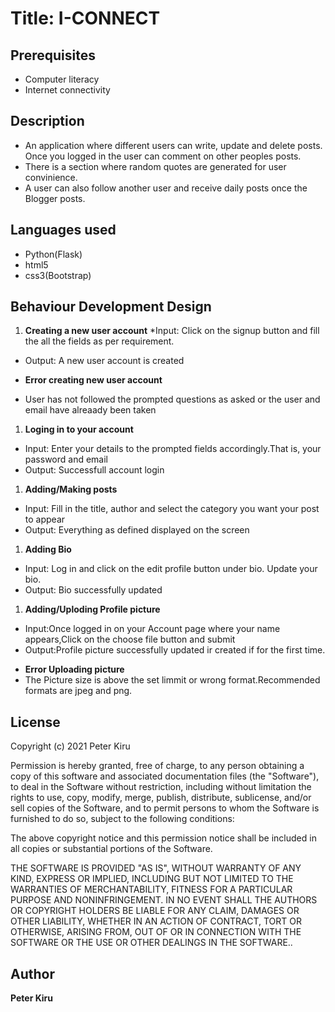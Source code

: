 # Title: I-CONNECT


## Prerequisites
* Computer literacy
* Internet connectivity


## Description
* An application where different users can write, update and delete posts. Once you logged in the user can comment on other peoples posts.
* There is a section where random quotes are generated for user convinience.
* A user can also follow another user and receive daily posts once the Blogger posts.

## Languages used
* Python(Flask)
* html5
* css3(Bootstrap)


## Behaviour Development Design
1. **Creating a new user account**
*Input: Click on the signup button and fill the all the fields as per requirement.
* Output: A new user account is created
+ **Error creating new user account**
* User has not followed the prompted questions as asked or the user and email have alreaady been taken

1. **Loging in to your account**
* Input: Enter your details to the prompted fields accordingly.That is, your password and email
* Output: Successfull account login

1. **Adding/Making posts**
* Input: Fill in the title, author and select the category you want your post to appear
* Output: Everything as defined displayed on the screen 

1. **Adding Bio**
* Input: Log in and click on the edit profile button under bio. Update your bio.
* Output: Bio successfully updated

1. **Adding/Uploding Profile picture**
* Input:Once logged in on your Account page where your name appears,Click on the choose file button and submit
* Output:Profile picture successfully updated ir created if for the first time.
+ **Error Uploading picture**
+ The Picture size is above the set limmit or wrong format.Recommended formats are jpeg and png.

## License
Copyright (c) 2021 Peter Kiru

Permission is hereby granted, free of charge, to any person obtaining
a copy of this software and associated documentation files (the
"Software"), to deal in the Software without restriction, including
without limitation the rights to use, copy, modify, merge, publish,
distribute, sublicense, and/or sell copies of the Software, and to
permit persons to whom the Software is furnished to do so, subject to
the following conditions:

The above copyright notice and this permission notice shall be
included in all copies or substantial portions of the Software.

THE SOFTWARE IS PROVIDED "AS IS", WITHOUT WARRANTY OF ANY KIND,
EXPRESS OR IMPLIED, INCLUDING BUT NOT LIMITED TO THE WARRANTIES OF
MERCHANTABILITY, FITNESS FOR A PARTICULAR PURPOSE AND
NONINFRINGEMENT. IN NO EVENT SHALL THE AUTHORS OR COPYRIGHT HOLDERS BE
LIABLE FOR ANY CLAIM, DAMAGES OR OTHER LIABILITY, WHETHER IN AN ACTION
OF CONTRACT, TORT OR OTHERWISE, ARISING FROM, OUT OF OR IN CONNECTION
WITH THE SOFTWARE OR THE USE OR OTHER DEALINGS IN THE SOFTWARE..

## Author
**Peter Kiru**
